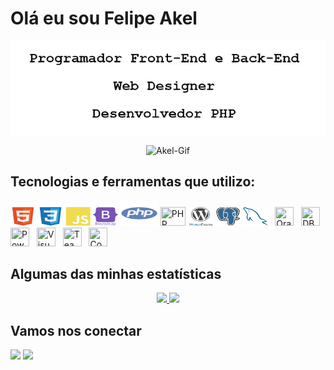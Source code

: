 # Olá eu sou Felipe Akel

<p align = "center">
  <img align="center" alt="Akel-Gif"  src="texto-intro-2.gif">
</p>

<p align = "center">
  <img align="center" alt="Akel-Gif" height="250" width="330" src="https://media0.giphy.com/media/qgQUggAC3Pfv687qPC/giphy.gif">
</p>


## Tecnologias e ferramentas que utilizo:

<link rel="stylesheet" href="https://cdn.jsdelivr.net/gh/devicons/devicon@v2.15.1/devicon.min.css">

<p align = "left">
  <img title="HTML" height="30" width="40" src="https://raw.githubusercontent.com/devicons/devicon/master/icons/html5/html5-original.svg" >
  <img title="CSS" height="30" width="40" src="https://raw.githubusercontent.com/devicons/devicon/master/icons/css3/css3-original.svg" >
  <img title="Js" height="30" width="40" src="https://raw.githubusercontent.com/devicons/devicon/master/icons/javascript/javascript-plain.svg">
  <img title="Bootstrap" height="30" width="40" src="https://raw.githubusercontent.com/devicons/devicon/master/icons/bootstrap/bootstrap-plain-wordmark.svg">
  <img title="PHP" height="40" width="60" src="https://raw.githubusercontent.com/devicons/devicon/master/icons/php/php-plain.svg">
  <img title="PHP Laravel" height="30" width="40" src="https://cdn.jsdelivr.net/gh/devicons/devicon/icons/laravel/laravel-plain-wordmark.svg">
  <img title="WordPress" height="30" width="40" src="https://raw.githubusercontent.com/devicons/devicon/master/icons/wordpress/wordpress-original.svg">
  <img title="PostgreSQL" height="30" width="40" src="https://raw.githubusercontent.com/devicons/devicon/master/icons/postgresql/postgresql-original.svg">
  <img title="MySQL" height="30" width="40" src="https://raw.githubusercontent.com/devicons/devicon/master/icons/mysql/mysql-original.svg">
  &nbsp;
  <img title="Oracle" height="30" width="30" src="https://cdn.jsdelivr.net/gh/devicons/devicon/icons/oracle/oracle-original.svg">
  &nbsp;
  <img title="DBDesigner" height="30" width="30" src="https://img.utdstc.com/icon/22a/3bf/22a3bf7ca77afad2a340cd4331c196675522f0b8e5b73baca836d754ce495faf:200">
  &nbsp;
  <img title="Power Designer" height="30" width="30" src="https://softwareasli.com/wp-content/uploads/2020/04/powerdesigner.png">
  &nbsp;
  <img title="Visual Studio Code" height="30" width="30" src="https://upload.wikimedia.org/wikipedia/commons/thumb/9/9a/Visual_Studio_Code_1.35_icon.svg/2048px-Visual_Studio_Code_1.35_icon.svg.png">
  &nbsp;
  <img title="Teams" height="30" width="30" src="https://upload.wikimedia.org/wikipedia/commons/thumb/c/c9/Microsoft_Office_Teams_%282018%E2%80%93present%29.svg/2203px-Microsoft_Office_Teams_%282018%E2%80%93present%29.svg.png">
  &nbsp;
  <img title="Controle de Versionamento GIT - Tortoise SVN" height="30" width="30" src="https://w7.pngwing.com/pngs/5/124/png-transparent-tortoisesvn-apache-subversion-version-control-visualsvn-comparaison-des-clients-pour-subversion-tortise-apache-subversion-version-control-tortoisesvn-thumbnail.png">
</p>

## Algumas das minhas estatísticas

<div align="center">
  <a href="https://github.com/FelipeAkel">
  <img height="160em" src="https://github-readme-stats.vercel.app/api?username=FelipeAkel&show_icons=true&theme=tokyonight&include_all_commits=true&count_private=true"/>
  <img height="160em" src="https://github-readme-stats.vercel.app/api/top-langs/?username=FelipeAkel&layout=compact&langs_count=7&theme=tokyonight"/>
  </a>
</div>

## Vamos nos conectar

  <a href = "mailto:felipe.akel01@gmail.com"><img src="https://img.shields.io/badge/-Gmail-%23333?style=for-the-badge&logo=gmail&logoColor=white" target="_blank"></a>
  <a href="https://www.linkedin.com/in/felipe-akel-carvalho-florentino-009412135" target="_blank"><img src="https://img.shields.io/badge/-LinkedIn-%230077B5?style=for-the-badge&logo=linkedin&logoColor=white" target="_blank"></a> 

